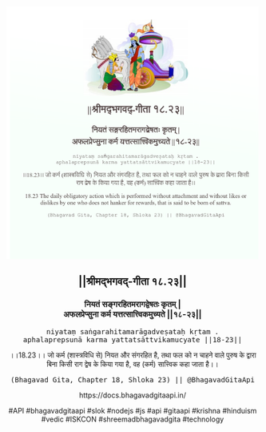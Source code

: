 <img src="../../asset/BG_18_23.png"/>
<center><h2>||श्रीमद्‍भगवद्‍-गीता १८.२३||</h2>
<h3>नियतं सङ्गरहितमरागद्वेषतः कृतम् |<br/>अफलप्रेप्सुना कर्म यत्तत्सात्त्विकमुच्यते ||१८-२३||</h3>
<pre>niyataṃ saṅgarahitamarāgadveṣataḥ kṛtam .<br/>aphalaprepsunā karma yattatsāttvikamucyate ||18-23||</pre>
<p>।।18.23।। जो कर्म (शास्त्रविधि से) नियत और संगरहित है, तथा फल को न चाहने वाले पुरुष के द्वारा बिना किसी राग द्वेष के किया गया है, वह (कर्म) सात्त्विक कहा जाता है।।</p>
<pre>(Bhagavad Gita, Chapter 18, Shloka 23) || @BhagavadGitaApi</pre><p>https://docs.bhagavadgitaapi.in/</p><p>#API #bhagavadgitaapi #slok #nodejs #js #api #gitaapi #krishna #hinduism #vedic #ISKCON #shreemadbhagavadgita #technology</p></center>